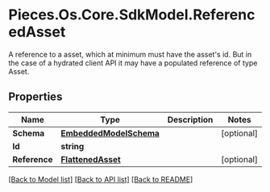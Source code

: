 # Pieces.Os.Core.SdkModel.ReferencedAsset
A reference to a asset, which at minimum must have the asset's id. But in the case of a hydrated client API it may have a populated reference of type Asset.

## Properties

Name | Type | Description | Notes
------------ | ------------- | ------------- | -------------
**Schema** | [**EmbeddedModelSchema**](EmbeddedModelSchema.md) |  | [optional] 
**Id** | **string** |  | 
**Reference** | [**FlattenedAsset**](FlattenedAsset.md) |  | [optional] 

[[Back to Model list]](../README.md#documentation-for-models) [[Back to API list]](../README.md#documentation-for-api-endpoints) [[Back to README]](../README.md)


